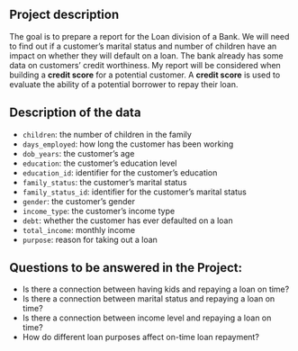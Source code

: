 ## Project description

The goal is to prepare a report for the Loan division of a Bank. We will need to find out if a customer’s marital status and number of children have an impact on whether they will default on a loan. The bank already has some data on customers’ credit worthiness.
My report will be considered when building a **credit score** for a potential customer. A **credit score** is used to evaluate the ability of a potential borrower to repay their loan.

## Description of the data

- `children`: the number of children in the family
- `days_employed`: how long the customer has been working
- `dob_years`: the customer’s age
- `education`: the customer’s education level
- `education_id`: identifier for the customer’s education
- `family_status`: the customer’s marital status
- `family_status_id`: identifier for the customer’s marital status
- `gender`: the customer’s gender
- `income_type`: the customer’s income type
- `debt`: whether the customer has ever defaulted on a loan
- `total_income`: monthly income
- `purpose`: reason for taking out a loan

## Questions to be answered in the Project:

- Is there a connection between having kids and repaying a loan on time?
- Is there a connection between marital status and repaying a loan on time?
- Is there a connection between income level and repaying a loan on time?
- How do different loan purposes affect on-time loan repayment?


